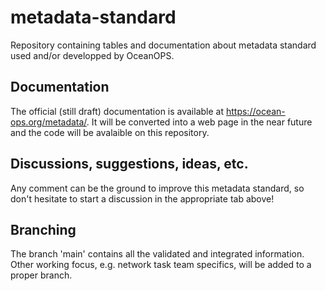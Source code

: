 # metadata-standard
Repository containing tables and documentation about metadata standard used and/or developped by OceanOPS.

## Documentation
The official (still draft) documentation is available at https://ocean-ops.org/metadata/.
It will be converted into a web page in the near future and the code will be avalaible on this repository.

## Discussions, suggestions, ideas, etc.
Any comment can be the ground to improve this metadata standard, so don't hesitate to start a discussion in the appropriate tab above!

## Branching
The branch 'main' contains all the validated and integrated information.
Other working focus, e.g. network task team specifics, will be added to a proper branch.
